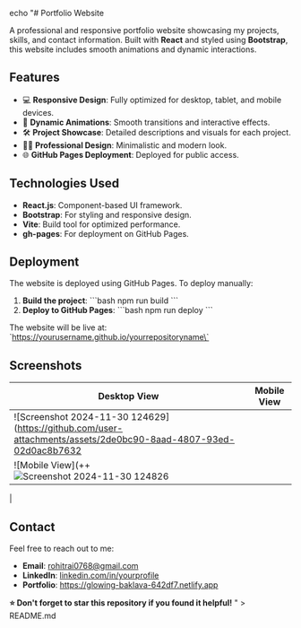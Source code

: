 echo "# Portfolio Website

A professional and responsive portfolio website showcasing my projects, skills, and contact information. Built with **React** and styled using **Bootstrap**, this website includes smooth animations and dynamic interactions.

## Features

- 💻 **Responsive Design**: Fully optimized for desktop, tablet, and mobile devices.
- 🎨 **Dynamic Animations**: Smooth transitions and interactive effects.
- 🛠️ **Project Showcase**: Detailed descriptions and visuals for each project.
- 🧑‍💼 **Professional Design**: Minimalistic and modern look.
- 🌐 **GitHub Pages Deployment**: Deployed for public access.

## Technologies Used

- **React.js**: Component-based UI framework.
- **Bootstrap**: For styling and responsive design.
- **Vite**: Build tool for optimized performance.
- **gh-pages**: For deployment on GitHub Pages.

## Deployment

The website is deployed using GitHub Pages. To deploy manually:

1. **Build the project**:
   \`\`\`bash
   npm run build
   \`\`\`
2. **Deploy to GitHub Pages**:
   \`\`\`bash
   npm run deploy
   \`\`\`

The website will be live at:
\`https://yourusername.github.io/yourrepositoryname\`

## Screenshots

| Desktop View | Mobile View |
|--------------|-------------|
| ![Screenshot 2024-11-30 124629](https://github.com/user-attachments/assets/2de0bc90-8aad-4807-93ed-02d0ac8b7632
 | ![Mobile View](++![Screenshot 2024-11-30 124826](https://github.com/user-attachments/assets/93ad3d82-9e6a-4f1e-9bab-6d4e87dd4f94)
 |

## Contact

Feel free to reach out to me:

- **Email**: rohitrai0768@gmail.com
- **LinkedIn**: [linkedin.com/in/yourprofile](https://linkedin.com/in/yourprofile)
- **Portfolio**: https://glowing-baklava-642df7.netlify.app

**⭐ Don't forget to star this repository if you found it helpful!**
" > README.md
